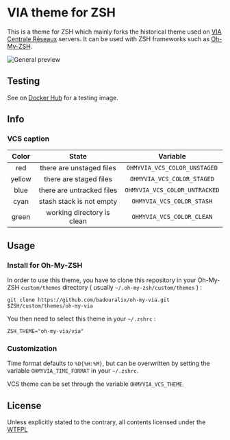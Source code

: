 VIA theme for ZSH
=================


This is a theme for ZSH which mainly forks the historical theme used on
[VIA Centrale Réseaux](https://via.ecp.fr/) servers. It can be used with
ZSH frameworks such as [Oh-My-ZSH](https://github.com/robbyrussell/oh-my-zsh).

![General preview](https://cloud.githubusercontent.com/assets/19719047/21297526/3658ab04-c582-11e6-811d-f316d26996b3.png "Oh-My-VIA theme preview")


Testing
-------

See on [Docker Hub](https://hub.docker.com/r/badouralix/oh-my-via/) for a testing image.


Info
----

### VCS caption

| Color  | State                      | Variable                      |
|:------:|:--------------------------:|:-----------------------------:|
| red    | there are unstaged files   | `OHMYVIA_VCS_COLOR_UNSTAGED`  |
| yellow | there are staged files     | `OHMYVIA_VCS_COLOR_STAGED`    |
| blue   | there are untracked files  | `OHMYVIA_VCS_COLOR_UNTRACKED` |
| cyan   | stash stack is not empty   | `OHMYVIA_VCS_COLOR_STASH`     |
| green  | working directory is clean | `OHMYVIA_VCS_COLOR_CLEAN`     |


Usage
-----

### Install for Oh-My-ZSH

In order to use this theme, you have to clone this repository in your Oh-My-ZSH
`custom/themes` directory ( usually `~/.oh-my-zsh/custom/themes` ) :

```
git clone https://github.com/badouralix/oh-my-via.git $ZSH/custom/themes/oh-my-via
```

You then need to select this theme in your `~/.zshrc` :

```
ZSH_THEME="oh-my-via/via"
```

### Customization

Time format defaults to `%D{%H:%M}`, but can be overwritten by setting the variable
`OHMYVIA_TIME_FORMAT` in your `~/.zshrc`.

VCS theme can be set through the variable `OHMYVIA_VCS_THEME`.


License
-------

Unless explicitly stated to the contrary, all contents licensed under the [WTFPL](LICENSE)

